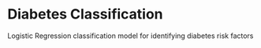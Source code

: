 # Diabetes Classification
Logistic Regression classification model for identifying diabetes risk factors 
